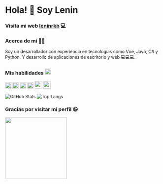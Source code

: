 
# Hola! 👋 Soy Lenin

### Visita mi web <a href="https://leninrkb.github.io/leninrkb/" target="_blank" >leninrkb</a> 💻 

### Acerca de mí 🙋‍♂️
Soy un desarrollador con experiencia en tecnologías como Vue, Java, C# y Python. Y desarrollo de aplicaciones de escritorio y web 💻💻💻.

### Mis habilidades <img width="20" src="https://meritt-gifs.s3-us-west-1.amazonaws.com/nerd-life/twitch-1000.gif"/>
<code><img src="https://icon-icons.com/icons2/195/PNG/48/Java_23404.png" width="20px"/></code>
<code><img src="https://cdn.icon-icons.com/icons2/112/PNG/64/python_18894.png" width="20px"/></code> 
<code><img src="https://icon-icons.com/icons2/2415/PNG/48/csharp_original_logo_icon_146578.png" width="20px"/></code> 
<code><img src="https://icon-icons.com/icons2/2108/PNG/48/javascript_icon_130900.png" width="20px"/></code> 
<code><img src="https://cdn.icon-icons.com/icons2/2107/PNG/512/file_type_vue_icon_130078.png" width="24px"/></code> 
<code><img src="https://cdn.icon-icons.com/icons2/2699/PNG/512/tensorflow_logo_icon_168671.png" width="24px"/></code> 

<!-- ![GitHub stats](https://github-readme-stats.vercel.app/api?username=leninrkb&show_icons=true&icon_color=4ff6fa&theme=tokyonight&hide_border=true)
![Top Langs](https://github-readme-stats.vercel.app/api/top-langs/?username=leninrkb&hide=liquid&layout=compact&theme=tokyonight&hide_border=true) -->
![GitHub Stats](https://github-readme-stats.vercel.app/api?username=leninrkb&theme=tokyonight&hide_border=true)
![Top Langs](https://github-readme-stats.vercel.app/api/top-langs/?username=leninrkb&theme=tokyonight&hide_border=true&layout=compact)



### Gracias por visitar mi perfil 😃
<img src="https://media.giphy.com/media/MDJ9IbxxvDUQM/giphy.gif" width="200"/>






